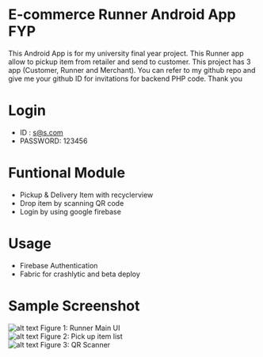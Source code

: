 # E-commerce Runner Android App FYP
This Android App is for my university final year project. This Runner app allow to pickup item from retailer and send to customer. This project has 3 app (Customer, Runner and Merchant). You can refer to my github repo and give me your github ID for invitations for backend PHP code. Thank you

# Login
- ID : s@s.com
- PASSWORD: 123456

# Funtional Module
- Pickup & Delivery Item with recyclerview 
- Drop item by scanning QR code
- Login by using google firebase 

# Usage
- Firebase Authentication
- Fabric for crashlytic and beta deploy

# Sample Screenshot

![alt text](https://s15.postimg.cc/nim6xo79n/runner.jpg) Figure 1: Runner Main UI</br>
![alt text](https://s15.postimg.cc/ulu2da4zf/runner_pick_item.jpg)  Figure 2: Pick up item list</br>
![alt text](https://s15.postimg.cc/78w0v3wp7/Screenshot_20180814-181136.png)  Figure 3: QR Scanner</br>

